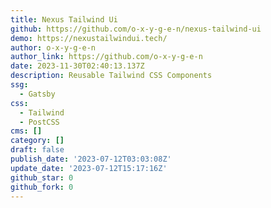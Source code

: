 ```yaml
---
title: Nexus Tailwind Ui
github: https://github.com/o-x-y-g-e-n/nexus-tailwind-ui
demo: https://nexustailwindui.tech/
author: o-x-y-g-e-n
author_link: https://github.com/o-x-y-g-e-n
date: 2023-11-30T02:40:13.137Z
description: Reusable Tailwind CSS Components
ssg:
  - Gatsby
css:
  - Tailwind
  - PostCSS
cms: []
category: []
draft: false
publish_date: '2023-07-12T03:03:08Z'
update_date: '2023-07-12T15:17:16Z'
github_star: 0
github_fork: 0
---
```


